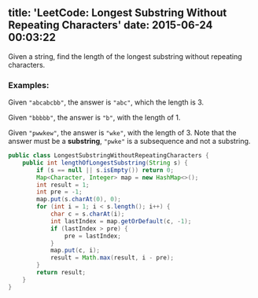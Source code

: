 title: 'LeetCode: Longest Substring Without Repeating Characters'
date: 2015-06-24 00:03:22
---

Given a string, find the length of the longest substring without repeating characters.

### Examples:

Given `"abcabcbb"`, the answer is `"abc"`, which the length is 3.

Given `"bbbbb"`, the answer is `"b"`, with the length of 1.

Given `"pwwkew"`, the answer is `"wke"`, with the length of 3. Note that the answer must be a **substring**, `"pwke"` is a subsequence and not a substring.

```java
public class LongestSubstringWithoutRepeatingCharacters {
    public int lengthOfLongestSubstring(String s) {
        if (s == null || s.isEmpty()) return 0;
        Map<Character, Integer> map = new HashMap<>();
        int result = 1;
        int pre = -1;
        map.put(s.charAt(0), 0);
        for (int i = 1; i < s.length(); i++) {
            char c = s.charAt(i);
            int lastIndex = map.getOrDefault(c, -1);
            if (lastIndex > pre) {
                pre = lastIndex;
            }
            map.put(c, i);
            result = Math.max(result, i - pre);
        }
        return result;
    }
}
```
